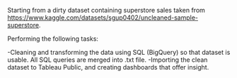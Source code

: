 Starting from a dirty dataset containing superstore sales taken from https://www.kaggle.com/datasets/sgup0402/uncleaned-sample-superstore.

Performing the following tasks:

-Cleaning and transforming the data using SQL (BigQuery) so that dataset is usable. All SQL queries are merged into .txt file. 
-Importing the clean dataset to Tableau Public, and creating dashboards that offer insight.
